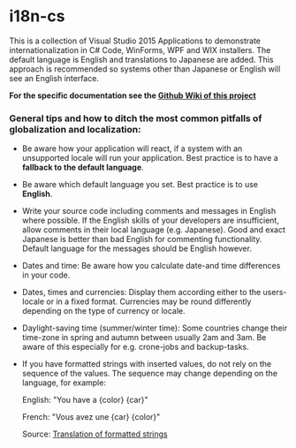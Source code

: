 # i18n-cs
This is a collection of Visual Studio 2015 Applications to demonstrate internationalization in C# Code, WinForms, WPF and WIX installers.
The default language is English and translations to Japanese are added. This approach is recommended so systems other than Japanese or English will see an English interface.

**For the specific documentation see the [Github Wiki of this project](https://github.com/Luke31/i18n-cs/wiki)**

### General tips and how to ditch the most common pitfalls of globalization and localization:

* Be aware how your application will react, if a system with an unsupported locale will run your application. Best practice is to have a **fallback to the default language**.

* Be aware which default language you set. Best practice is to use **English**.

* Write your source code including comments and messages in English where possible. If the English skills of your developers are insufficient, allow comments in their local language (e.g. Japanese). Good and exact Japanese is better than bad English for commenting functionality. Default language for the messages should be English however.

* Dates and time: Be aware how you calculate date-and time differences in your code.

* Dates, times and currencies: Display them according either to the users-locale or in a fixed format. Currencies may be round differently depending on the type of currency or locale.

* Daylight-saving time (summer/winter time): Some countries change their time-zone in spring and autumn between usually 2am and 3am. Be aware of this especially for e.g. crone-jobs and backup-tasks.

* If you have formatted strings with inserted values, do not rely on the sequence of the values. The sequence may change depending on the language, for example:

	English: "You have a {color} {car}"
	
	French: "Vous avez une {car} {color}"
	
	Source: [Translation of formatted strings](http://inventwithpython.com/blog/2014/12/20/translate-your-python-3-program-with-the-gettext-module/#comment-205535)
	
